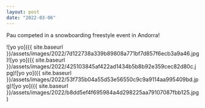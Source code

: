 ```yaml
---
layout: post
date: "2022-03-06"
---
```


Pau competed in a snowboarding freestyle event in Andorra!

![yo yo]({{ site.baseurl }}/assets/images/2022/7d122738a339b89808a771bf7d857f6ecb3a9a46.jpg)![yo yo]({{ site.baseurl }}/assets/images/2022/425103845af422ad1434b5b8b92e359cec82d80c.jpg)![yo yo]({{ site.baseurl }}/assets/images/2022/53f735b04a55d53e56550c9c9a9114aa995409bd.jpg)![yo yo]({{ site.baseurl }}/assets/images/2022/b8dd5ef4f695984a4d298225aa79107087fbb125.jpg)
